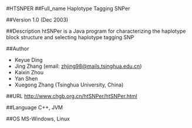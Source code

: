 #HTSNPER
##Full_name
Haplotype Tagging SNPer

##Version
1.0 (Dec 2003)

##Description
htSNPer is a Java program for characterizing the haplotype block structure and selecting haplotype tagging SNP

##Author
* Keyue Ding
* Jing Zhang (email: zhjing98@mails.tsinghua.edu.cn)
* Kaixin Zhou
* Yan Shen
* Xuegong Zhang (Tsinghua University, China)

##URL
http://www.chgb.org.cn/htSNPer/htSNPer.html

##Language
C++, JVM

##OS
MS-Windows, Linux

